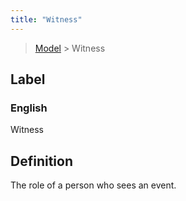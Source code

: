 ```yaml
---
title: "Witness"
---
```


> [Model](../../) > Witness

## Label

### English
Witness


## Definition
The role of a person who sees an event. 


    
